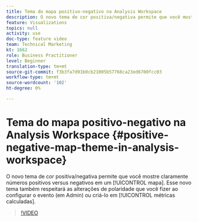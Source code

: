```yaml
---
title: Tema do mapa positivo-negativo na Analysis Workspace
description: O novo tema de cor positiva/negativa permite que você mostre claramente números positivos versus negativos em um mapa. Esse novo tema também respeitará as alterações de polaridade que você fizer ao configurar o evento (em Admin) ou criá-lo em métricas calculadas.
feature: Visualizations
topics: null
activity: use
doc-type: feature video
team: Technical Marketing
kt: 1662
role: Business Practitioner
level: Beginner
translation-type: tm+mt
source-git-commit: f3b3fa7d91b0cb21005b57768ca23ed6700fcc03
workflow-type: tm+mt
source-wordcount: '102'
ht-degree: 0%

---
```



# Tema do mapa positivo-negativo na Analysis Workspace {#positive-negative-map-theme-in-analysis-workspace}

O novo tema de cor positiva/negativa permite que você mostre claramente números positivos versus negativos em um [!UICONTROL mapa]. Esse novo tema também respeitará as alterações de polaridade que você fizer ao configurar o evento (em Admin) ou criá-lo em [!UICONTROL métricas calculadas].

>[!VIDEO](https://video.tv.adobe.com/v/23127/?quality=12)
